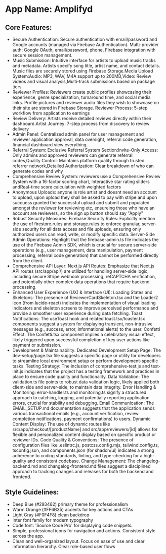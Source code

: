 # **App Name**: Amplifyd

## Core Features:

- Secure Authentication: Secure authentication with email/password and Google accounts (managed via Firebase Authentication). Multi-provider auth: Google OAuth, email/password, phone, Firebase integration with secure session management.
- Music Submission: Intuitive interface for artists to upload music tracks and metadata. Artists specify song title, artist name, and contact details. Music files are securely stored using Firebase Storage.Media Upload System:Audio: MP3, WAV, M4A support up to 200MB,Video: Review videos and visual analysis,Multi-track submissions based on package tiers
- Reviewer Profiles: Reviewers create public profiles showcasing their experience, genre specialization, turnaround time, and social media links. Profile pictures and reviewer audio files they wish to showcase on their site are stored in Firebase Storage. Reviewer Process: 5-step workflow from application to earnings
- Review Delivery: Artists receive detailed reviews directly within their dashboard.Artist Journey: 7-step process from discovery to review delivery
- Admin Panel: Centralized admin panel for user management and reviewer application approval, data oversight, referral code generation, financial dashboard view everything.
- Referral System: Exclusive Referral System Section:Invite-Only Access: Only admins and approved reviewers can generate referral codes,Quality Control: Maintains platform quality through trusted referrer network,Detailed Authorization: Clear breakdown of who can generate codes and why
- Comprehensive Review System: reviewers use a Comprehensive Review System with a 16-factor scoring chart, Interactive star rating sliders andReal-time score calculation with weighted factors
- Anonymous Uploads: anyone is role artist and doesnt need an account to upload, upon upload they shall be asked to pay with stripe and upon succuess granted the successful upload and submit and populated amongst the reviewer for reviewing etc, ensureing those who have an account are reviewers, so the sign up button should say "Apply"
- Robust Security Measures: Firebase Security Rules: Explicitly mention the use of firestore.rules and storage.rules to enforce granular, server-side security for all data access and file uploads, ensuring only authorized users can read, write, or modify specific data. Server-Side Admin Operations: Highlight that the firebase-admin.ts file indicates the use of the Firebase Admin SDK, which is crucial for secure server-side operations (e.g., user management, data manipulation, payment processing, referral code generation) that cannot be performed directly from the client.
- Comprehensive API Layer: Next.js API Routes: Emphasize that Next.js API routes (src/app/api/) are utilized for handling server-side logic, including secure Stripe webhook processing, reCAPTCHA verification, and potentially other complex data operations that require backend processing.
- Enhanced User Experience (UX) & Interface (UI): Loading States and Skeletons: The presence of ReviewerCardSkeleton.tsx and the Loader2 icon (from lucide-react) indicates the implementation of visual loading indicators and skeleton screens to improve perceived performance and provide a smoother user experience during data fetching. Toast Notifications: The useToast hook and related toast.tsx/toaster.tsx components suggest a system for displaying transient, non-intrusive messages (e.g., success, error, informational alerts) to the user. Confetti Effect: The Confetti.tsx component implies a celebratory visual effect, likely triggered upon successful completion of key user actions like payment or submission.
- Development & Maintainability: Dedicated Development Setup Page: The dev-setup/page.tsx file suggests a specific page or utility for developers to streamline local environment setup or perform development-specific tasks. Testing Strategy: The inclusion of comprehensive-test.js and test-init.js indicates that the project has a testing framework and practices in place to ensure code quality and functionality. Data Validation: The validation.ts file points to robust data validation logic, likely applied both client-side and server-side, to maintain data integrity. Error Handling & Monitoring: error-handler.ts and monitoring.ts signify a structured approach to catching, logging, and potentially reporting application errors, crucial for stability and debugging. Email Communication: The EMAIL_SETUP.md documentation suggests that the application sends various transactional emails (e.g., account verification, review completion notifications, payment confirmations) to users. Dynamic Content Display: The use of dynamic routes like src/app/checkout/[productName] and src/app/reviewers/[id] allows for flexible and personalized content display based on specific product or reviewer IDs. Code Quality & Conventions: The presence of configuration files like .eslintrc.js, postcss.config.mjs, tailwind.config.ts, tsconfig.json, and components.json (for shadcn/ui) indicates a strong adherence to coding standards, linting, and type-checking for a high-quality and consistent codebase. Change Management: The changelog-backend.md and changelog-frontend.md files suggest a disciplined approach to tracking changes and releases for both the backend and frontend.

## Style Guidelines:

- Deep Blue (#293462) primary theme for professionalism
- Warm Orange (#FF6B35) accents for key actions and CTAs
- Light Gray (#F0F4F8) clean backdrop
- Inter font family for modern typography
- Code font: 'Source Code Pro' for displaying code snippets.
- Simple, professional icons for navigation and actions. Consistent style across the app.
- Clean and well-organized layout. Focus on ease of use and clear information hierarchy. Clear role-based user flows
